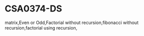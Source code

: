 # CSA0374-DS
matrix,Even or Odd,Factorial without recursion,fibonacci without recursion,factorial using recursion,
